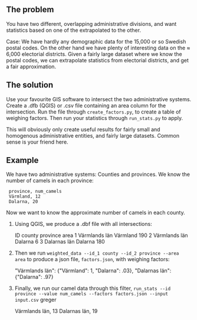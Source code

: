 The problem
-----------
You have two different, overlapping administrative divisions, and want statistics based on one of the extrapolated to the other.

Case: We have hardly any demographic data for the 15,000 or so Swedish postal codes. On the other hand we have plenty of interesting data on the ≈ 6,000 electorial districts. Given a fairly large dataset where we know the postal codes, we can extrapolate statistics from electorial districts, and get a fair approximation.

The solution
------------
Use your favourite GIS software to intersect the two administrative systems. Create a .dfb (QGIS) or .csv file containing an area column for the intersection. Run the file through `create_factors.py`, to create a table of weighing factors. Then run your statistics through `run_stats.py` to apply.

This will obviously only create useful results for fairly small and homogenous administrative entities, and fairly large datasets. Common sense is your friend here.

Example
-------
We have two administrative systems: Counties and provinces. We know the number of camels in each province:

     province, num_camels
     Värmland, 12
     Dalarna, 20

Now we want to know the approximate number of camels in each county.

1. Using QGIS, we produce a .dbf file with all intersections:

     ID  county           province    area
     1   Värmlands län    Värmland    190
     2   Värmlands län    Dalarna     6
     3   Dalarnas län     Dalarna     180

2. Then we run `weighted_data --id_1 county --id_2 province --area area` to produce a json file, `factors.json`, with weighing factors:

     "Värmlands län": {"Värmland": 1, "Dalarna": .03},
     "Dalarnas län": {"Dalarna": .97}

3. Finally, we run our camel data through this filter, `run_stats --id province --value num_camels --factors factors.json --input input.csv`  greger

    Värmlands län, 13
    Dalarnas län, 19

